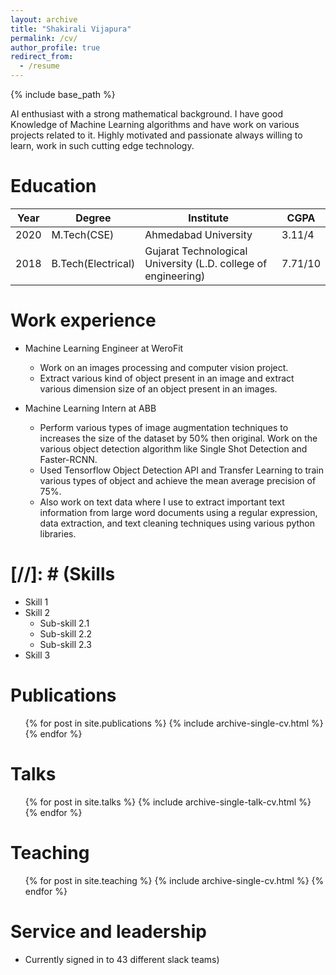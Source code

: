```yaml
---
layout: archive
title: "Shakirali Vijapura"
permalink: /cv/
author_profile: true
redirect_from:
  - /resume
---
```


{% include base_path %}

AI enthusiast with a strong mathematical background. I have good Knowledge of Machine Learning algorithms and have work on various projects related to it. Highly motivated and passionate always willing to learn, work in such cutting edge technology.

Education
======

| Year | Degree | Institute  | CGPA  |
|---|---|---|---|
| 2020  | M.Tech(CSE)  | Ahmedabad University | 3.11/4  |   
| 2018  | B.Tech(Electrical)  | Gujarat Technological University (L.D. college of engineering)| 7.71/10  | 

Work experience
======
* Machine Learning Engineer at WeroFit                                                 
  * Work on an images processing and computer vision project.
  * Extract various kind of object present in an image and extract various dimension size of an object present in an images.

* Machine Learning Intern at ABB               
  * Perform various types of image augmentation techniques to increases the size of the dataset by 50% then original.  Work on the various object detection algorithm like Single     Shot Detection and Faster-RCNN.                                            
  * Used Tensorflow Object Detection API and Transfer Learning to train various types of object and achieve the mean average precision of 75%. 
  * Also work on text data where I use to extract important text information from large word documents using a regular expression, data extraction, and text cleaning techniques     using various python libraries.

[//]: # (Skills
======
* Skill 1
* Skill 2
  * Sub-skill 2.1
  * Sub-skill 2.2
  * Sub-skill 2.3
* Skill 3

Publications
======
  <ul>{% for post in site.publications %}
    {% include archive-single-cv.html %}
  {% endfor %}</ul>
  
Talks
======
  <ul>{% for post in site.talks %}
    {% include archive-single-talk-cv.html %}
  {% endfor %}</ul>
  
Teaching
======
  <ul>{% for post in site.teaching %}
    {% include archive-single-cv.html %}
  {% endfor %}</ul>
  
Service and leadership
======
* Currently signed in to 43 different slack teams)
